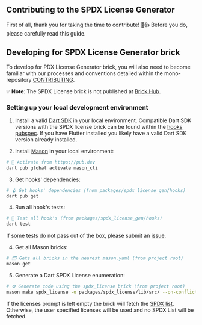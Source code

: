 ## Contributing to the SPDX License Generator

First of all, thank you for taking the time to contribute! 🎉👍 Before you do, please carefully read this guide.

## Developing for SPDX License Generator brick

To develop for PDX License Generator brick, you will also need to become familiar with our processes and conventions detailed within the mono-repository [CONTRIBUTING](../../CONTRIBUTING.md).

💡 **Note**: The SPDX License brick is not published at [Brick Hub](brickhub.dev).

### Setting up your local development environment

1. Install a valid [Dart SDK](https://dart.dev/get-dart) in your local environment. Compatible Dart SDK versions with the SPDX license brick can be found within the [hooks pubspec](hooks/pubspec.yaml). If you have Flutter installed you likely have a valid Dart SDK version already installed.

2. Install [Mason](https://github.com/felangel/mason/tree/master/packages/mason_cli#installation) in your local environment:

```sh
# 🎯 Activate from https://pub.dev
dart pub global activate mason_cli
```

3. Get hooks' dependencies:

```sh
# 🪝 Get hooks' dependencies (from packages/spdx_license_gen/hooks)
dart pub get
```

4. Run all hook's tests:

```sh
# 🧪 Test all hook's (from packages/spdx_license_gen/hooks)
dart test
```

If some tests do not pass out of the box, please submit an [issue](https://github.com/alestiago/license_lens/issues/new/choose).

4. Get all Mason bricks:

```sh
# 🗂 Gets all bricks in the nearest mason.yaml (from project root)
mason get
```

5. Generate a Dart SPDX License enumeration:

```sh
# ⚙️ Generate code using the spdx_license brick (from project root)
mason make spdx_license -o packages/spdx_license/lib/src/ --on-conflict=overwrite 
```

If the licenses prompt is left empty the brick will fetch the [SPDX list](https://github.com/spdx/license-list-data/tree/main/json/details). Otherwise, the user specified licenses will be used and no SPDX List will be fetched.
